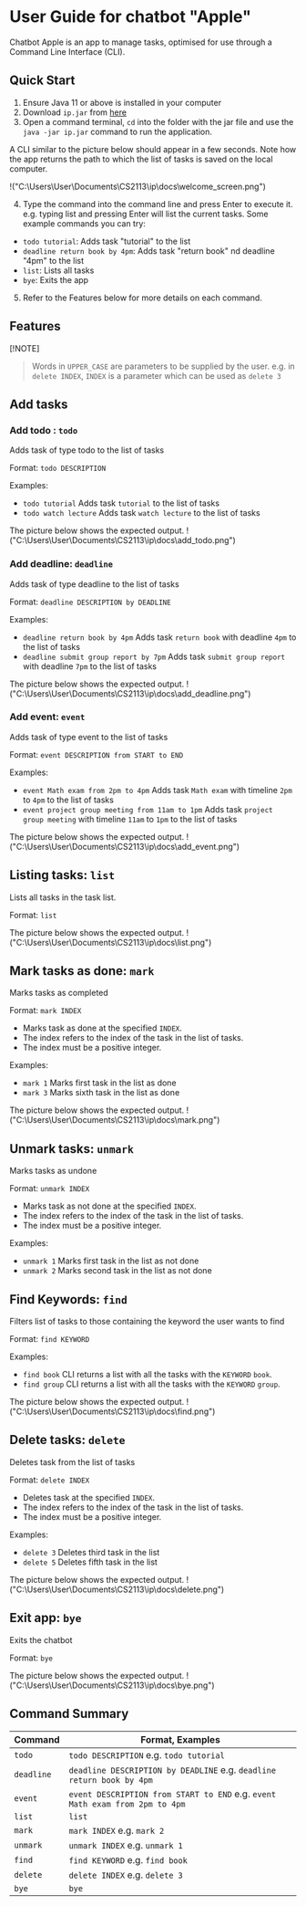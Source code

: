 # User Guide for chatbot "Apple"

Chatbot Apple is an app to manage tasks, optimised for use through a Command Line Interface (CLI).

## Quick Start
1. Ensure Java 11 or above is installed in your computer
2. Download `ip.jar` from [here](https://github.com/hongyijie06/ip/releases/tag/A-Release)
3. Open a command terminal, `cd` into the folder with the jar file and use the `java -jar ip.jar` command to run the application.

A CLI similar to the picture below should appear in a few seconds. Note how the app returns the path to which the list of tasks is saved on the local computer.

!("C:\Users\User\Documents\CS2113\ip\docs\welcome_screen.png")

4. Type the command into the command line and press Enter to execute it. e.g. typing list and pressing Enter will list the current tasks.
Some example commands you can try:

- `todo tutorial`: Adds task "tutorial" to the list
- `deadline return book by 4pm`: Adds task "return book" nd deadline "4pm" to the list
- `list`: Lists all tasks
- `bye`: Exits the app

5. Refer to the Features below for more details on each command.

## Features

[!NOTE]
> Words in `UPPER_CASE` are parameters to be supplied by the user. e.g. in `delete INDEX`, `INDEX` is a parameter which can be used as `delete 3`

## Add tasks
### Add todo : `todo`
Adds task of type todo to the list of tasks

Format: `todo DESCRIPTION`

Examples:
- `todo tutorial` Adds task `tutorial` to the list of tasks
- `todo watch lecture` Adds task `watch lecture` to the list of tasks

The picture below shows the expected output.
!("C:\Users\User\Documents\CS2113\ip\docs\add_todo.png")

### Add deadline: `deadline`
Adds task of type deadline to the list of tasks

Format: `deadline DESCRIPTION by DEADLINE`

Examples:
- `deadline return book by 4pm` Adds task `return book` with deadline `4pm` to the list of tasks
- `deadline submit group report by 7pm` Adds task `submit group report` with deadline `7pm` to the list of tasks

The picture below shows the expected output.
!("C:\Users\User\Documents\CS2113\ip\docs\add_deadline.png")

### Add event: `event`
Adds task of type event to the list of tasks

Format: `event DESCRIPTION from START to END`

Examples:
- `event Math exam from 2pm to 4pm` Adds task `Math exam` with timeline `2pm` to `4pm` to the list of tasks
- `event project group meeting from 11am to 1pm` Adds task `project group meeting` with timeline `11am` to `1pm` to the list of tasks

The picture below shows the expected output.
!("C:\Users\User\Documents\CS2113\ip\docs\add_event.png")

## Listing tasks: `list`
Lists all tasks in the task list.

Format: `list`

The picture below shows the expected output.
!("C:\Users\User\Documents\CS2113\ip\docs\list.png")

## Mark tasks as done: `mark`
Marks tasks as completed

Format: `mark INDEX`

- Marks task as done at the specified `INDEX`. 
- The index refers to the index of the task in the list of tasks. 
- The index must be a positive integer.

Examples: 
- `mark 1` Marks first task in the list as done
- `mark 3` Marks sixth task in the list as done

The picture below shows the expected output.
!("C:\Users\User\Documents\CS2113\ip\docs\mark.png")

## Unmark tasks: `unmark`
Marks tasks as undone

Format: `unmark INDEX`

- Marks task as not done at the specified `INDEX`. 
- The index refers to the index of the task in the list of tasks. 
- The index must be a positive integer.

Examples:
- `unmark 1` Marks first task in the list as not done
- `unmark 2` Marks second task in the list as not done

## Find Keywords: `find`
Filters list of tasks to those containing the keyword the user wants to find

Format: `find KEYWORD`

Examples:
- `find book` CLI returns a list with all the tasks with the `KEYWORD` `book`.
- `find group` CLI returns a list with all the tasks with the `KEYWORD` `group`.

The picture below shows the expected output.
!("C:\Users\User\Documents\CS2113\ip\docs\find.png")

## Delete tasks: `delete`
Deletes task from the list of tasks

Format: `delete INDEX`

- Deletes task at the specified `INDEX`. 
- The index refers to the index of the task in the list of tasks. 
- The index must be a positive integer.

Examples:
- `delete 3` Deletes third task in the list
- `delete 5` Deletes fifth task in the list

The picture below shows the expected output.
!("C:\Users\User\Documents\CS2113\ip\docs\delete.png")

## Exit app: `bye`
Exits the chatbot

Format: `bye`

The picture below shows the expected output.
!("C:\Users\User\Documents\CS2113\ip\docs\bye.png")

## Command Summary

| Command | Format, Examples |
| ------- | --------------- |
| `todo` | `todo DESCRIPTION` e.g. `todo tutorial` |
| `deadline` | `deadline DESCRIPTION by DEADLINE` e.g. `deadline return book by 4pm` |
| `event` | `event DESCRIPTION from START to END` e.g. `event Math exam from 2pm to 4pm` |
| `list` | `list` |
| `mark` | `mark INDEX` e.g. `mark 2` |
| `unmark` | `unmark INDEX` e.g. `unmark 1` |
| `find` | `find KEYWORD` e.g. `find book` |
| `delete` | `delete INDEX` e.g. `delete 3` |
| `bye` | `bye` |